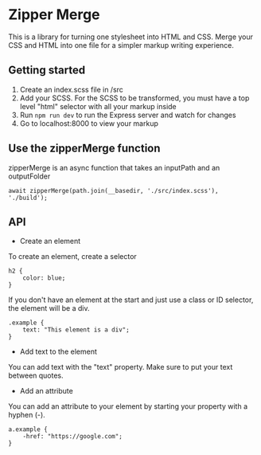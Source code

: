 # Zipper Merge

This is a library for turning one stylesheet into HTML and CSS. Merge your CSS and HTML into one file for a simpler markup writing experience.

## Getting started

1. Create an index.scss file in /src
2. Add your SCSS. For the SCSS to be transformed, you must have a top level "html" selector with all your markup inside
3. Run ```npm run dev``` to run the Express server and watch for changes
4. Go to localhost:8000 to view your markup

## Use the zipperMerge function

zipperMerge is an async function that takes an inputPath and an outputFolder

```await zipperMerge(path.join(__basedir, './src/index.scss'), './build');```

## API

- Create an element

To create an element, create a selector

```
h2 {
    color: blue;
}
```

If you don't have an element at the start and just use a class or ID selector, the element will be a div.

```
.example {
    text: "This element is a div";
}
```

- Add text to the element

You can add text with the "text" property. Make sure to put your text between quotes.

- Add an attribute

You can add an attribute to your element by starting your property with a hyphen (-).

```
a.example {
    -href: "https://google.com";
}
```